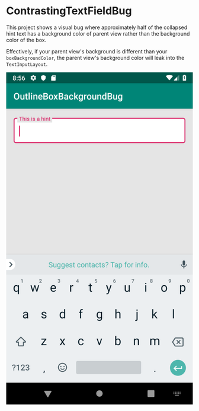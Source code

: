 # ContrastingTextFieldBug

This project shows a visual bug where approximately half of the collapsed hint text has a background color of parent view rather than the background color of the box. 

Effectively, if your parent view's background is different than your `boxBackgroundColor`, the parent view's background color will leak into the `TextInputLayout`.

![](images/screenshot.png)
